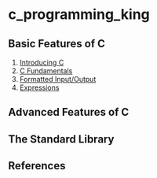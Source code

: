 # c_programming_king


## Basic Features of C

1. [Introducing C](/notes/chapter01/notes.pdf)
2. [C Fundamentals](/notes/chapter02/notes.pdf)
3. [Formatted Input/Output](/notes/chapter03/notes.pdf)
4. [Expressions](/notes/chapter04/notes.pdf)



## Advanced Features of C

## The Standard Library

## References